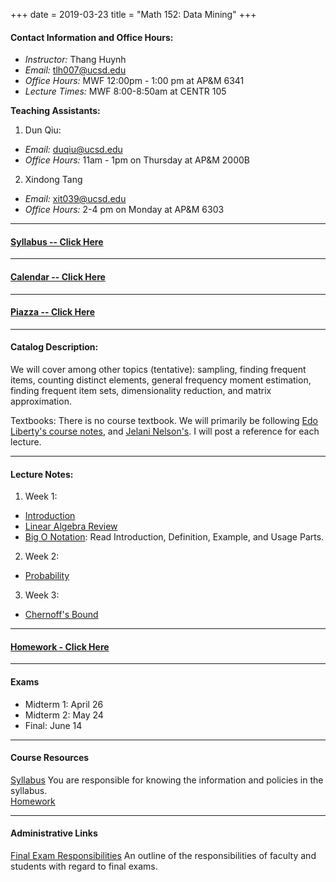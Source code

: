 
+++
date = 2019-03-23
title = "Math 152: Data Mining"
+++

#### Contact Information and Office Hours:  

  * *Instructor:* Thang Huynh  
  * *Email:* <tlh007@ucsd.edu>    
  * *Office Hours:* MWF 12:00pm - 1:00 pm at AP&M 6341
  * *Lecture Times:* 	MWF	8:00-8:50am at CENTR 105

[email]: mailto:tlh007@ucsd.edu

**Teaching Assistants:**

1. Dun Qiu:  
  * *Email:* <duqiu@ucsd.edu>  
  * *Office Hours:* 11am - 1pm on Thursday at AP&M 2000B
2. Xindong Tang  
  * *Email:* <xit039@ucsd.edu>
  * *Office Hours:* 2-4 pm on Monday at AP&M 6303
--- 

#### [Syllabus -- Click Here](https://www.thanghuynh.io/teaching/math152_spring19/syllabus)

---

#### [Calendar -- Click Here](https://www.thanghuynh.io/teaching/math152_spring19/calendar)

--- 
#### [Piazza -- Click Here](https://www.piazza.com/ucsd/spring2019/math152)

---
#### Catalog Description: 
We will cover among other topics (tentative): sampling, finding frequent items, counting distinct elements, general frequency moment estimation, finding frequent item sets, dimensionality reduction, and matrix approximation.

Textbooks: There is no course textbook. We will primarily be following [Edo Liberty's course notes](https://edoliberty.github.io/datamining2013a.html), and [Jelani Nelson's](https://www.sketchingbigdata.org/). I will post a reference for each lecture.


---
#### Lecture Notes:   

1. Week 1:  
  * [Introduction](https://www.thanghuynh.io/teaching/math152_spring19/Math152_Intro.pdf)  
  * [Linear Algebra Review](https://www.thanghuynh.io/teaching/math152_spring19/Math152_Lecture1.pdf)  
  * [Big O Notation](https://en.wikipedia.org/wiki/Big_O_notation): Read Introduction, Definition, Example, and Usage Parts.
  
2. Week 2:  
  * [Probability](https://www.thanghuynh.io/teaching/math152_winter19/Math152_Lecture3_Probability.pdf)

3. Week 3:  
  * [Chernoff's Bound](https://www.thanghuynh.io/teaching/math152_winter19/Math152_Lecture3_Chernoff.pdf)

---

#### [Homework - Click Here](https://www.thanghuynh.io/teaching/math152_spring19/homework/)

---   

#### Exams

  * Midterm 1: April 26
  * Midterm 2: May 24
  * Final: June 14

---  

#### Course Resources

[Syllabus](https://www.thanghuynh.io/teaching/math152_spring19/syllabus) You are responsible for knowing the information and policies in the syllabus.  
[Homework](https://www.thanghuynh.io/teaching/math152_spring19/homework/)


---  

#### Administrative Links  
[Final Exam Responsibilities](http://blink.ucsd.edu/Blink/External/Topics/How_To/0,1260,17998,00.html) An outline of the responsibilities of faculty and students
with regard to final exams.


